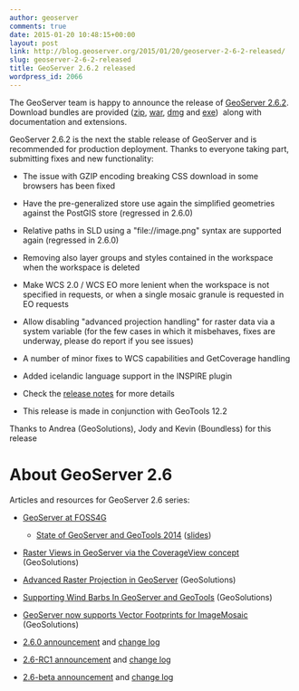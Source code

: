 ```yaml
---
author: geoserver
comments: true
date: 2015-01-20 10:48:15+00:00
layout: post
link: http://blog.geoserver.org/2015/01/20/geoserver-2-6-2-released/
slug: geoserver-2-6-2-released
title: GeoServer 2.6.2 released
wordpress_id: 2066
---
```


The GeoServer team is happy to announce the release of [GeoServer 2.6.2](http://geoserver.org/release/2.6.2/). Download bundles are provided ([zip](http://sourceforge.net/projects/geoserver/files/GeoServer/2.6.2/geoserver-2.6.2-bin.zip/download), [war](http://sourceforge.net/projects/geoserver/files/GeoServer/2.6.2/geoserver-2.6.2-war.zip/download), [dmg](http://sourceforge.net/projects/geoserver/files/GeoServer/2.6.2/geoserver-2.6.2.dmg/download) and [exe](http://sourceforge.net/projects/geoserver/files/GeoServer/2.6.2/geoserver-2.6.2.exe/download))  along with documentation and extensions.

GeoServer 2.6.2 is the next the stable release of GeoServer and is recommended for production deployment. Thanks to everyone taking part, submitting fixes and new functionality:



	
  * The issue with GZIP encoding breaking CSS download in some browsers has been fixed

	
  * Have the pre-generalized store use again the simplified geometries against the PostGIS store (regressed in 2.6.0)

	
  * Relative paths in SLD using a "file://image.png" syntax are supported again (regressed in 2.6.0)

	
  * Removing also layer groups and styles contained in the workspace when the workspace is deleted

	
  * Make WCS 2.0 / WCS EO more lenient when the workspace is not specified in requests, or when a single mosaic granule is requested in EO requests

	
  * Allow disabling "advanced projection handling" for raster data via a system variable (for the few cases in which it misbehaves, fixes are underway, please do report if you see issues)

	
  * A number of minor fixes to WCS capabilities and GetCoverage handling

	
  * Added icelandic language support in the INSPIRE plugin

	
  * Check the [release notes](http://jira.codehaus.org/secure/ReleaseNote.jspa?projectId=10311&version=20760) for more details

	
  * This release is made in conjunction with GeoTools 12.2


Thanks to Andrea (GeoSolutions), Jody and Kevin (Boundless) for this release


# About GeoServer 2.6


Articles and resources for GeoServer 2.6 series:



	
  * [GeoServer at FOSS4G](http://blog.geoserver.org/2014/10/01/geoserver-at-foss4g/)

	
    * [State of GeoServer and GeoTools 2014](http://vimeo.com/106835755) ([slides](http://www.slideshare.net/jgarnett/state-of-geoserver-geotools-and-friends-2014))




	
  * [Raster Views in GeoServer via the CoverageView concept](http://www.geo-solutions.it/blog/overageview-concept-for-geoserver/) (GeoSolutions)

	
  * [Advanced Raster Projection in GeoServer](http://www.geo-solutions.it/blog/developers-corner-advanced-raster-projection-geoserver/) (GeoSolutions)

	
  * [Supporting Wind Barbs In GeoServer and GeoTools](http://www.geo-solutions.it/blog/developers-corner-supporting-wind-barbs-geoserver-geotools/) (GeoSolutions)

	
  * [GeoServer now supports Vector Footprints for ImageMosaic](http://www.geo-solutions.it/blog/geoserver-supports-footprints-imagemosaic/) (GeoSolutions)

	
  * [2.6.0 announcement](http://blog.geoserver.org/2014/10/03/geoserver-2-6-0-released/) and [change log](http://jira.codehaus.org/secure/ReleaseNote.jspa?projectId=10311&version=20399)

	
  * [2.6-RC1 announcement](http://blog.geoserver.org/2014/08/18/geoserver-2-6-rc1-released/) and [change log](http://jira.codehaus.org/secure/ReleaseNote.jspa?version=20536&styleName=&projectId=10311)

	
  * [2.6-beta announcement](http://blog.geoserver.org/2014/07/24/geoserver-2-6-beta-released/) and [change log](http://jira.codehaus.org/secure/ReleaseNote.jspa?projectId=10311&version=20172)





